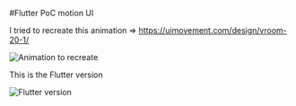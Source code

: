 #Flutter PoC motion UI

I tried to recreate this animation => https://uimovement.com/design/vroom-20-1/

![Animation to recreate](https://github.com/vanlooverenkoen/flutter_motion_ui_poc/tree/master/gif/animation.gif?raw=true)

This is the Flutter version

![Flutter version](https://github.com/vanlooverenkoen/flutter_motion_ui_poc/tree/master/gif/flutter.gif?raw=true)
